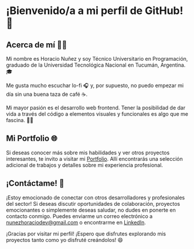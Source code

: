 # ¡Bienvenido/a a mi perfil de GitHub! 👋

## Acerca de mí 🙋‍♂️

Mi nombre es Horacio Nuñez y soy Técnico Universitario en Programación, graduado de la Universidad Tecnológica Nacional en Tucumán, Argentina. 🎓

Me gusta mucho escuchar lo-fi 🎧 y, por supuesto, no puedo empezar mi día sin una buena taza de café ☕.

Mi mayor pasión es el desarrollo web frontend. Tener la posibilidad de dar vida a través del código a elementos visuales y funcionales es algo que me fascina. 👨‍💻

## Mi Portfolio 🌐

Si deseas conocer más sobre mis habilidades y ver otros proyectos interesantes, te invito a visitar mi <a href="https://nunezhoracio.github.io/portfolio/" target="_blank">Portfolio</a>. Allí encontrarás una selección adicional de trabajos y detalles sobre mi experiencia profesional.

## ¡Contáctame! 📩

¡Estoy emocionado de conectar con otros desarrolladores y profesionales del sector! Si deseas discutir oportunidades de colaboración, proyectos emocionantes o simplemente deseas saludar, no dudes en ponerte en contacto conmigo. Puedes enviarme un correo electrónico a <a href="mailto:nunezhoraciodev@gmail.com" target="_blank">nunezhoraciodev@gmail.com</a> o encontrarme en <a href="https://www.linkedin.com/in/horaciorodolfonunez/" target="_blank">LinkedIn</a>.

¡Gracias por visitar mi perfil! ¡Espero que disfrutes explorando mis proyectos tanto como yo disfruté creándolos! 😄


